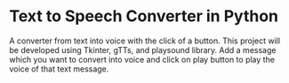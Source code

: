 # Text to Speech Converter in Python 
A  converter from  text into voice with the click of a button. This project will be developed using Tkinter, gTTs, and playsound library.
Add a message which you want to convert into voice and click on play button to play the voice of that text message.
